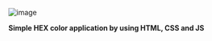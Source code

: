 ![image](https://github.com/semihdursungul/front-end-source-codes/assets/114025283/a4a0734f-9042-43c8-98b0-04dfcb4eca2b)


**Simple HEX color application by using HTML, CSS and JS**
